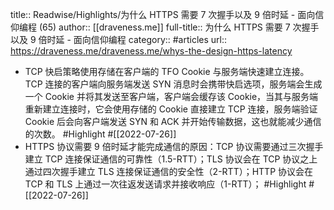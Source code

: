 title:: Readwise/Highlights/为什么 HTTPS 需要 7 次握手以及 9 倍时延 - 面向信仰编程 (65)
author:: [[draveness.me]]
full-title:: 为什么 HTTPS 需要 7 次握手以及 9 倍时延 - 面向信仰编程
category:: #articles
url:: https://draveness.me/draveness.me/whys-the-design-https-latency

- TCP 快启策略使用存储在客户端的 TFO Cookie 与服务端快速建立连接。TCP 连接的客户端向服务端发送 SYN 消息时会携带快启选项，服务端会生成一个 Cookie 并将其发送至客户端，客户端会缓存该 Cookie，当其与服务端重新建立连接时，它会使用存储的 Cookie 直接建立 TCP 连接，服务端验证 Cookie 后会向客户端发送 SYN 和 ACK 并开始传输数据，这也就能减少通信的次数。 #Highlight #[[2022-07-26]]
- HTTPS 协议需要 9 倍时延才能完成通信的原因：TCP 协议需要通过三次握手建立 TCP 连接保证通信的可靠性（1.5-RTT）；TLS 协议会在 TCP 协议之上通过四次握手建立 TLS 连接保证通信的安全性（2-RTT）；HTTP 协议会在 TCP 和 TLS 上通过一次往返发送请求并接收响应（1-RTT）； #Highlight #[[2022-07-26]]